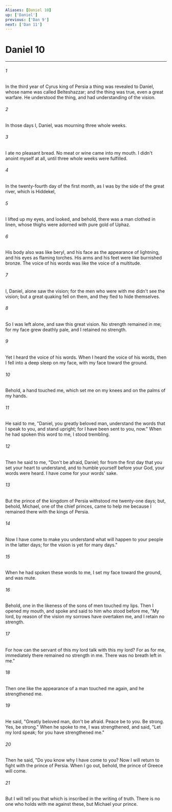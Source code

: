 ```yaml
---
Aliases: [Daniel 10]
up: ['Daniel']
previous: ['Dan 9']
next: ['Dan 11']
---
```

# Daniel 10
***





###### 1 

In the third year of Cyrus king of Persia a thing was revealed to Daniel, whose name was called Belteshazzar; and the thing was true, even a great warfare. He understood the thing, and had understanding of the vision. 



###### 2 

In those days I, Daniel, was mourning three whole weeks. 



###### 3 

I ate no pleasant bread. No meat or wine came into my mouth. I didn't anoint myself at all, until three whole weeks were fulfilled. 



###### 4 

In the twenty-fourth day of the first month, as I was by the side of the great river, which is Hiddekel, 



###### 5 

I lifted up my eyes, and looked, and behold, there was a man clothed in linen, whose thighs were adorned with pure gold of Uphaz. 



###### 6 

His body also was like beryl, and his face as the appearance of lightning, and his eyes as flaming torches. His arms and his feet were like burnished bronze. The voice of his words was like the voice of a multitude. 



###### 7 

I, Daniel, alone saw the vision; for the men who were with me didn't see the vision; but a great quaking fell on them, and they fled to hide themselves. 



###### 8 

So I was left alone, and saw this great vision. No strength remained in me; for my face grew deathly pale, and I retained no strength. 



###### 9 

Yet I heard the voice of his words. When I heard the voice of his words, then I fell into a deep sleep on my face, with my face toward the ground. 



###### 10 

Behold, a hand touched me, which set me on my knees and on the palms of my hands. 



###### 11 

He said to me, "Daniel, you greatly beloved man, understand the words that I speak to you, and stand upright; for I have been sent to you, now." When he had spoken this word to me, I stood trembling. 



###### 12 

Then he said to me, "Don't be afraid, Daniel; for from the first day that you set your heart to understand, and to humble yourself before your God, your words were heard. I have come for your words' sake. 



###### 13 

But the prince of the kingdom of Persia withstood me twenty-one days; but, behold, Michael, one of the chief princes, came to help me because I remained there with the kings of Persia. 



###### 14 

Now I have come to make you understand what will happen to your people in the latter days; for the vision is yet for many days." 



###### 15 

When he had spoken these words to me, I set my face toward the ground, and was mute. 



###### 16 

Behold, one in the likeness of the sons of men touched my lips. Then I opened my mouth, and spoke and said to him who stood before me, "My lord, by reason of the vision my sorrows have overtaken me, and I retain no strength. 



###### 17 

For how can the servant of this my lord talk with this my lord? For as for me, immediately there remained no strength in me. There was no breath left in me." 



###### 18 

Then one like the appearance of a man touched me again, and he strengthened me. 



###### 19 

He said, "Greatly beloved man, don't be afraid. Peace be to you. Be strong. Yes, be strong." When he spoke to me, I was strengthened, and said, "Let my lord speak; for you have strengthened me." 



###### 20 

Then he said, "Do you know why I have come to you? Now I will return to fight with the prince of Persia. When I go out, behold, the prince of Greece will come. 



###### 21 

But I will tell you that which is inscribed in the writing of truth. There is no one who holds with me against these, but Michael your prince.
